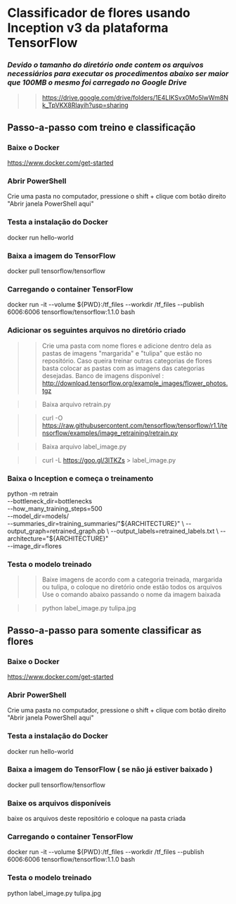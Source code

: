 # Classificador de flores usando Inception v3 da plataforma TensorFlow

### ***Devido o tamanho do diretório onde contem os arquivos necessiários para executar os procedimentos abaixo ser maior que 100MB o mesmo foi carregado no Google Drive***
>> https://drive.google.com/drive/folders/1E4LIKSvx0Mo5lwWm8Nk_TpVKX8Rlayih?usp=sharing


## Passo-a-passo com treino e classificação

### Baixe o Docker
https://www.docker.com/get-started

### Abrir PowerShell
Crie uma pasta no computador, pressione o shift + clique com botão direito "Abrir janela PowerShell aqui" 

### Testa a instalação do Docker
docker run hello-world

### Baixa a imagem do TensorFlow
docker pull tensorflow/tensorflow

### Carregando o container TensorFlow
docker run -it --volume ${PWD}:/tf_files --workdir /tf_files --publish 6006:6006 tensorflow/tensorflow:1.1.0 bash

### Adicionar os seguintes arquivos no diretório criado
  
>> Crie uma pasta com nome flores e adicione dentro dela as pastas de imagens "margarida" e "tulipa" que estão no repositório.
>> Caso queira treinar outras categorias de flores basta colocar as pastas com as imagens das categorias desejadas.
>> Banco de imagens disponível : http://download.tensorflow.org/example_images/flower_photos.tgz
   
>> Baixa arquivo retrain.py

>> curl -O https://raw.githubusercontent.com/tensorflow/tensorflow/r1.1/tensorflow/examples/image_retraining/retrain.py

>> Baixa arquivo label_image.py

>> curl -L https://goo.gl/3lTKZs > label_image.py

### Baixa o Inception e começa o treinamento
python -m retrain \
  --bottleneck_dir=bottlenecks \
  --how_many_training_steps=500 \
  --model_dir=models/ \
  --summaries_dir=training_summaries/"${ARCHITECTURE}" \
  --output_graph=retrained_graph.pb \
  --output_labels=retrained_labels.txt \
  --architecture="${ARCHITECTURE}" \
  --image_dir=flores

### Testa o modelo treinado
>> Baixe imagens de acordo com a categoria treinada, margarida ou tulipa, o coloque no diretório onde estão todos os arquivos
>> Use o comando abaixo passando o nome da imagem baixada

>> python label_image.py tulipa.jpg

## Passo-a-passo para somente classificar as flores

### Baixe o Docker
https://www.docker.com/get-started

### Abrir PowerShell
Crie uma pasta no computador, pressione o shift + clique com botão direito "Abrir janela PowerShell aqui" 

### Testa a instalação do Docker
docker run hello-world

### Baixa a imagem do TensorFlow ( se não já estiver baixado )
docker pull tensorflow/tensorflow

### Baixe os arquivos disponíveis
baixe os arquivos deste repositório e coloque na pasta criada

### Carregando o container TensorFlow
docker run -it --volume ${PWD}:/tf_files --workdir /tf_files --publish 6006:6006 tensorflow/tensorflow:1.1.0 bash

### Testa o modelo treinado
python label_image.py tulipa.jpg


